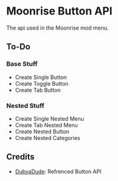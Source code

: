# Moonrise Button API

The api used in the Moonrise mod menu.

## To-Do

### Base Stuff

- Create Single Button
- Create Toggle Button
- Create Tab Button

### Nested Stuff

- Create Single Nested Menu
- Create Tab Nested Menu
- Create Nested Button
- Create Nested Categories

## Credits

- [DubyaDude](https://github.com/DubyaDude/RubyButtonAPI): Refrenced Button API
